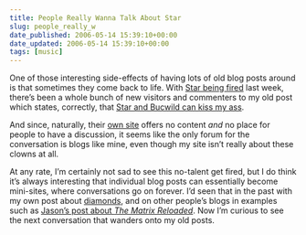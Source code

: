 ```yaml
---
title: People Really Wanna Talk About Star
slug: people_really_w
date_published: 2006-05-14 15:39:10+00:00
date_updated: 2006-05-14 15:39:10+00:00
tags: [music]
---
```

One of those interesting side-effects of having lots of old blog posts around is that sometimes they come back to life. With [Star being fired](http://news.yahoo.com/s/ap/20060514/ap_en_mu/dj_arrested_16) last week, there’s been a whole bunch of new visitors and commenters to my old post which states, correctly, that [Star and Bucwild can kiss my ass](/2005/01/12/star_and_bucwil).

And since, naturally, their [own site](http://www.starandbucwild.com/) offers no content *and* no place for people to have a discussion, it seems like the only forum for the conversation is blogs like mine, even though my site isn’t really about these clowns at all.

At any rate, I’m certainly not sad to see this no-talent get fired, but I do think it’s always interesting that individual blog posts can essentially become mini-sites, where conversations go on forever. I’d seen that in the past with my own post about [diamonds](/2003/01/20/diamonds_are_fo), and on other people’s blogs in examples such as [Jason’s post about *The Matrix Reloaded*](http://www.kottke.org/03/06/own-conversation). Now I’m curious to see the next conversation that wanders onto my old posts.
